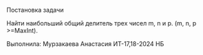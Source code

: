Постановка задачи

Найти наибольший общий делитель трех чисел m, n и p. (m, n, p >=MaxInt).

Выполнила: Мурзакаева Анастасия ИТ-17,18-2024 НБ
